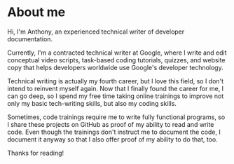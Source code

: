# About me

Hi, I'm Anthony, an experienced technical writer of developer documentation.

Currently, I'm a contracted technical writer at Google, where I write and edit conceptual video scripts, task-based coding tutorials, quizzes, and website copy that helps developers worldwide use Google's developer technology.

Technical writing is actually my fourth career, but I love this field, so I don't intend to reinvent myself again. Now that I finally found the career for me, I can go deep, so I spend my free time taking online trainings to improve not only my basic tech-writing skills, but also my coding skills. 

Sometimes, code trainings require me to write fully functional programs, so I share these projects on GitHub as proof of my ability to read and write code. Even though the trainings don't instruct me to document the code, I document it anyway so that I also offer proof of my ability to do that, too. 

Thanks for reading!
